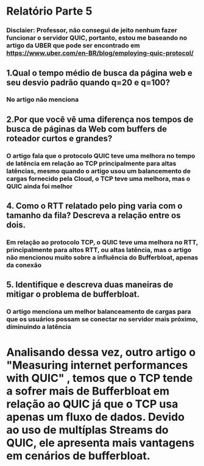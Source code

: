 # Relatório Parte 5
### Disclaier: Professor, não consegui de jeito nenhum fazer funcionar o servidor QUIC, portanto, estou me baseando no artigo da UBER que pode ser encontrado em https://www.uber.com/en-BR/blog/employing-quic-protocol/

## 1.Qual o tempo médio de busca da página web e seu desvio padrão quando q=20 e q=100?
### No artigo não menciona

## 2.Por que você vê uma diferença nos tempos de busca de páginas da Web com buffers de roteador curtos e grandes? 
### O artigo fala que o protocolo QUIC teve uma melhora no tempo de latência em relação ao TCP principalmente para altas latências, mesmo quando o artigo usou um balancemento de cargas fornecido pela Cloud, o TCP teve uma melhora, mas o QUIC ainda foi melhor

## 4. Como o RTT relatado pelo ping varia com o tamanho da fila? Descreva a relação entre os dois.
### Em relação ao protocolo TCP, o QUIC teve uma melhora no RTT, principalmente para altos RTT, ou altas latência, mas o artigo não mencionou muito sobre a influência do Bufferbloat, apenas da conexão

## 5. Identifique e descreva duas maneiras de mitigar o problema de bufferbloat.

### O artigo menciona um melhor balanceamento de cargas para que os usuários possam se conectar no servidor mais próximo, diminuindo a latência

# Analisando dessa vez, outro artigo o "Measuring internet performances with QUIC" , temos que o TCP tende a sofrer mais de Bufferbloat em relação ao QUIC já que o TCP usa apenas um fluxo de dados. Devido ao uso de multíplas Streams do QUIC, ele apresenta mais vantagens em cenários de bufferbloat.
